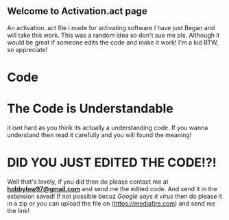 ## Welcome to Activation.act page
An activation .act file i made for activating software
I have just Began and will take this work. This was a random idea so don't sue me pls. 
Although it would be great if someone edits the code and make it work!
I'm a kid BTW, so appreciate!

# Code

# The Code is Understandable
it isnt hard as you think its actually a understanding code. If you wanna understand then read it carefully and you will found the meaning!

#  DID YOU JUST EDITED THE CODE!?!
Well that's lovely, if you did then do please contact me at **hobbylow97@gmail.com** and send me the edited code. And send it in the extension saved!
If not possible becuz _Google says it virus_ then do please it in a zip or you can upload the file on (https://mediafire.com) and send me the link!
